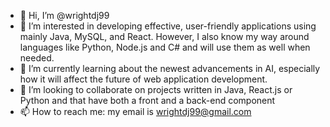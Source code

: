- 👋 Hi, I’m @wrightdj99
- 👀 I’m interested in developing effective, user-friendly applications using mainly Java, MySQL, and React. However, I also know my way around languages like Python, Node.js and C# and will use them as well when needed.
- 🌱 I’m currently learning about the newest advancements in AI, especially how it will affect the future of web application development.
- 💞️ I’m looking to collaborate on projects written in Java, React.js or Python and that have both a front and a back-end component
- 📫 How to reach me: my email is wrightdj99@gmail.com

<!---
wrightdj99/wrightdj99 is a ✨ special ✨ repository because its `README.md` (this file) appears on your GitHub profile.
You can click the Preview link to take a look at your changes.
--->
